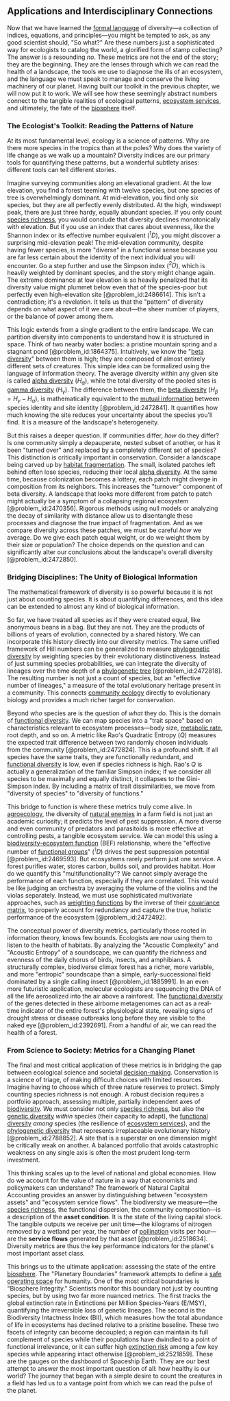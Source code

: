 ## Applications and Interdisciplinary Connections

Now that we have learned the [formal language](@article_id:153144) of diversity—a collection of indices, equations, and principles—you might be tempted to ask, as any good scientist should, "So what?" Are these numbers just a sophisticated way for ecologists to catalog the world, a glorified form of stamp collecting? The answer is a resounding *no*. These metrics are not the end of the story; they are the beginning. They are the lenses through which we can read the health of a landscape, the tools we use to diagnose the ills of an ecosystem, and the language we must speak to manage and conserve the living machinery of our planet. Having built our toolkit in the previous chapter, we will now put it to work. We will see how these seemingly abstract numbers connect to the tangible realities of ecological patterns, [ecosystem services](@article_id:147022), and ultimately, the fate of the [biosphere](@article_id:183268) itself.

### The Ecologist's Toolkit: Reading the Patterns of Nature

At its most fundamental level, ecology is a science of patterns. Why are there more species in the tropics than at the poles? Why does the variety of life change as we walk up a mountain? Diversity indices are our primary tools for quantifying these patterns, but a wonderful subtlety arises: different tools can tell different stories.

Imagine surveying communities along an elevational gradient. At the low elevation, you find a forest teeming with twelve species, but one species of tree is overwhelmingly dominant. At mid-elevation, you find only six species, but they are all perfectly evenly distributed. At the high, windswept peak, there are just three hardy, equally abundant species. If you only count [species richness](@article_id:164769), you would conclude that diversity declines monotonically with elevation. But if you use an index that cares about evenness, like the Shannon index or its effective number equivalent (${}^1D$), you might discover a surprising mid-elevation peak! The mid-elevation community, despite having fewer species, is more "diverse" in a functional sense because you are far less certain about the identity of the next individual you will encounter. Go a step further and use the Simpson index (${}^2D$), which is heavily weighted by dominant species, and the story might change again. The extreme dominance at low elevation is so heavily penalized that its diversity value might plummet below even that of the species-poor but perfectly even high-elevation site [@problem_id:2486614]. This isn't a contradiction; it's a revelation. It tells us that the "pattern" of diversity depends on what aspect of it we care about—the sheer number of players, or the balance of power among them.

This logic extends from a single gradient to the entire landscape. We can partition diversity into components to understand how it is structured in space. Think of two nearby water bodies: a pristine mountain spring and a stagnant pond [@problem_id:1864375]. Intuitively, we know the "[beta diversity](@article_id:198443)" between them is high; they are composed of almost entirely different sets of creatures. This simple idea can be formalized using the language of information theory. The average diversity within any given site is called [alpha diversity](@article_id:184498) ($H_{\alpha}$), while the total diversity of the pooled sites is [gamma diversity](@article_id:189441) ($H_{\gamma}$). The difference between them, the [beta diversity](@article_id:198443) ($H_{\beta} = H_{\gamma} - H_{\alpha}$), is mathematically equivalent to the [mutual information](@article_id:138224) between species identity and site identity [@problem_id:2472841]. It quantifies how much knowing the site reduces your uncertainty about the species you'll find. It is a measure of the landscape's heterogeneity.

But this raises a deeper question. If communities differ, *how* do they differ? Is one community simply a depauperate, nested subset of another, or has it been "turned over" and replaced by a completely different set of species? This distinction is critically important in conservation. Consider a landscape being carved up by [habitat fragmentation](@article_id:143004). The small, isolated patches left behind often lose species, reducing their local [alpha diversity](@article_id:184498). At the same time, because colonization becomes a lottery, each patch might diverge in composition from its neighbors. This increases the "turnover" component of beta diversity. A landscape that looks more different from patch to patch might actually be a symptom of a collapsing regional ecosystem [@problem_id:2470356]. Rigorous methods using null models or analyzing the decay of similarity with distance allow us to disentangle these processes and diagnose the true impact of fragmentation. And as we compare diversity across these patches, we must be careful *how* we average. Do we give each patch equal weight, or do we weight them by their size or population? The choice depends on the question and can significantly alter our conclusions about the landscape's overall diversity [@problem_id:2472850].

### Bridging Disciplines: The Unity of Biological Information

The mathematical framework of diversity is so powerful because it is not just about counting species. It is about quantifying differences, and this idea can be extended to almost any kind of biological information.

So far, we have treated all species as if they were created equal, like anonymous beans in a bag. But they are not. They are the products of billions of years of evolution, connected by a shared history. We can incorporate this history directly into our diversity metrics. The same unified framework of Hill numbers can be generalized to measure [phylogenetic diversity](@article_id:138485) by weighting species by their evolutionary distinctiveness. Instead of just summing species probabilities, we can integrate the diversity of lineages over the time depth of a [phylogenetic tree](@article_id:139551) [@problem_id:2472818]. The resulting number is not just a count of species, but an "effective number of lineages," a measure of the total evolutionary heritage present in a community. This connects [community ecology](@article_id:156195) directly to evolutionary biology and provides a much richer target for conservation.

Beyond *who* species are is the question of *what* they do. This is the domain of [functional diversity](@article_id:148092). We can map species into a "trait space" based on characteristics relevant to ecosystem processes—body size, [metabolic rate](@article_id:140071), root depth, and so on. A metric like Rao's Quadratic Entropy ($Q$) measures the expected trait difference between two randomly chosen individuals from the community [@problem_id:2472824]. This is a profound shift. If all species have the same traits, they are functionally redundant, and [functional diversity](@article_id:148092) is low, even if species richness is high. Rao's $Q$ is actually a generalization of the familiar Simpson index; if we consider all species to be maximally and equally distinct, it collapses to the Gini-Simpson index. By including a matrix of trait dissimilarities, we move from "diversity of species" to "diversity of functions."

This bridge to function is where these metrics truly come alive. In [agroecology](@article_id:190049), the diversity of [natural enemies](@article_id:188922) in a farm field is not just an academic curiosity; it predicts the level of pest suppression. A more diverse and even community of predators and parasitoids is more effective at controlling pests, a tangible ecosystem service. We can model this using a [biodiversity-ecosystem function](@article_id:203984) (BEF) relationship, where the "effective number of [functional groups](@article_id:138985)" (${}^1D$) drives the pest suppression potential [@problem_id:2469593]. But ecosystems rarely perform just one service. A forest purifies water, stores carbon, builds soil, and provides habitat. How do we quantify this "multifunctionality"? We cannot simply average the performance of each function, especially if they are correlated. This would be like judging an orchestra by averaging the volume of the violins and the violas separately. Instead, we must use sophisticated multivariate approaches, such as [weighting functions](@article_id:263669) by the inverse of their [covariance matrix](@article_id:138661), to properly account for redundancy and capture the true, holistic performance of the ecosystem [@problem_id:2472492].

The conceptual power of diversity metrics, particularly those rooted in information theory, knows few bounds. Ecologists are now using them to listen to the health of habitats. By analyzing the "Acoustic Complexity" and "Acoustic Entropy" of a soundscape, we can quantify the richness and evenness of the daily chorus of birds, insects, and amphibians. A structurally complex, biodiverse climax forest has a richer, more variable, and more "entropic" soundscape than a simple, early-successional field dominated by a single calling insect [@problem_id:1885991]. In an even more futuristic application, molecular ecologists are sequencing the DNA of all the life aerosolized into the air above a rainforest. The [functional diversity](@article_id:148092) of the genes detected in these airborne metagenomes can act as a real-time indicator of the entire forest's physiological state, revealing signs of drought stress or disease outbreaks long before they are visible to the naked eye [@problem_id:2392691]. From a handful of air, we can read the health of a forest.

### From Science to Society: Metrics for a Changing Planet

The final and most critical application of these metrics is in bridging the gap between ecological science and societal [decision-making](@article_id:137659). Conservation is a science of triage, of making difficult choices with limited resources. Imagine having to choose which of three nature reserves to protect. Simply counting species richness is not enough. A robust decision requires a portfolio approach, assessing multiple, partially independent axes of [biodiversity](@article_id:139425). We must consider not only [species richness](@article_id:164769), but also the [genetic diversity](@article_id:200950) *within* species (their capacity to adapt), the [functional diversity](@article_id:148092) *among* species (the resilience of [ecosystem services](@article_id:147022)), and the [phylogenetic diversity](@article_id:138485) that represents irreplaceable evolutionary history [@problem_id:2788852]. A site that is a superstar on one dimension might be critically weak on another. A balanced portfolio that avoids catastrophic weakness on any single axis is often the most prudent long-term investment.

This thinking scales up to the level of national and global economies. How do we account for the value of nature in a way that economists and policymakers can understand? The framework of Natural Capital Accounting provides an answer by distinguishing between "ecosystem assets" and "ecosystem service flows". The biodiversity we measure—the [species richness](@article_id:164769), the functional dispersion, the community composition—is a description of the **asset condition**. It is the state of the living capital stock. The tangible outputs we receive per unit time—the kilograms of nitrogen removed by a wetland per year, the number of [pollination](@article_id:140171) visits per hour—are the **service flows** generated by that asset [@problem_id:2518634]. Diversity metrics are thus the key performance indicators for the planet's most important asset class.

This brings us to the ultimate application: assessing the state of the entire [biosphere](@article_id:183268). The "Planetary Boundaries" framework attempts to define a [safe operating space](@article_id:192929) for humanity. One of the most critical boundaries is "Biosphere Integrity." Scientists monitor this boundary not just by counting species, but by using two far more nuanced metrics. The first tracks the global extinction rate in Extinctions per Million Species-Years (E/MSY), quantifying the irreversible loss of genetic lineages. The second is the Biodiversity Intactness Index (BII), which measures how the total abundance of life in ecosystems has declined relative to a pristine baseline. These two facets of integrity can become decoupled; a region can maintain its full complement of species while their populations have dwindled to a point of functional irrelevance, or it can suffer high [extinction risk](@article_id:140463) among a few key species while appearing intact otherwise [@problem_id:2521859]. These are the gauges on the dashboard of Spaceship Earth. They are our best attempt to answer the most important question of all: how healthy is our world? The journey that began with a simple desire to count the creatures in a field has led us to a vantage point from which we can read the pulse of the planet.